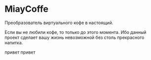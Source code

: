 # MiayCoffe

Преобразователь виртуального кофе в настоящий.

Если вы не любили кофе, то только до этого момента.
Ибо данный проект сделает вашу жизнь невозможной без столь прекрасного напитка.



привет привет